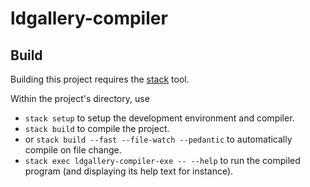 # ldgallery-compiler

## Build

Building this project requires the [stack] tool.

[stack]: https://haskellstack.org/

Within the project's directory, use

* `stack setup` to setup the development environment and compiler.
* `stack build` to compile the project.
* or `stack build --fast --file-watch --pedantic` to automatically compile on file change.
* `stack exec ldgallery-compiler-exe -- --help` to run the compiled program (and displaying its help text for instance).

